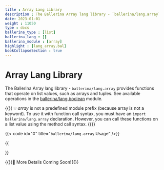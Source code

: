 ```yaml
---
title : Array Lang Library
description : The Ballerina Array lang library - `ballerina/lang.array` provides functions that operate on list values, such as arrays and tuples.
date: 2023-01-01
weight : 11050
type : docs
ballerina_type : [list]
ballerina_lang : []
ballerina_module : [array]
highlight : [lang_array.bal]
bookCollapseSection : true
---
```


# Array Lang Library

The Ballerina Array lang library - `ballerina/lang.array` provides functions that operate on list values, such as arrays and tuples.
See available operations in the [ballerina/lang.boolean](https://ballerina.io/spec/lang/master/#lang.boolean) module.
<!--more-->

{{<hint warning>}}
💡 _array_ is not a predefined module prefix (because array is not a keyword).
To use it with function call syntax, you must have an `import ballerina/lang.array` declaration.
However, you can call these functions on a list value using the method call syntax.
{{</hint>}}

{{< code id="0" title="`ballerina/lang.array` Usage" />}}

{{<section>}}

{{<hint>}}🚧 More Details Coming Soon!{{</hint>}}
